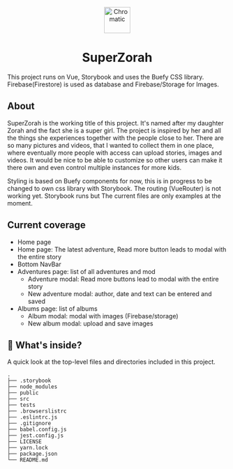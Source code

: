 
<p align="center">
  <a href="https://www.chromatic.com/">
    <img alt="Chromatic" src="https://avatars2.githubusercontent.com/u/24584319?s=200&v=4" width="60" />
  </a>
</p>

<h1 align="center">
  SuperZorah
</h1>

This project runs on Vue, Storybook and uses the Buefy CSS library. Firebase(Firestore) is used as database and Firebase/Storage for Images.

## About

SuperZorah is the working title of this project. It's named after my daughter Zorah and the fact she is a super girl.
The project is inspired by her and all the things she experiences together with the people close to her.
There are so many pictures and videos, that I wanted to collect them in one place, where eventually more people with access can upload stories, images and videos. It would be nice to be able to customize so other users can make it there own and even control multiple instances for more kids.

Styling is based on Buefy components for now, this is in progress to be changed to own css library with Storybook.
The routing (VueRouter) is not working yet.
Storybook runs but The current files are only examples at the moment.

## Current coverage

- Home page
- Home page: The latest adventure, Read more button leads to modal with the entire story
- Bottom NavBar
- Adventures page: list of all adventures and mod
  - Adventure modal: Read more buttons lead to modal with the entire story
  - New adventure modal: author, date and text can be entered and saved
- Albums page: list of albums
  - Album modal: modal with images (Firebase/storage)
  - New album modal: upload and save images

## 🔎 What's inside?

A quick look at the top-level files and directories included in this project.

    .
    ├── .storybook
    ├── node_modules
    ├── public
    ├── src
    ├── tests
    ├── .browserslistrc
    ├── .eslintrc.js
    ├── .gitignore
    ├── babel.config.js
    ├── jest.config.js
    ├── LICENSE
    ├── yarn.lock
    ├── package.json
    └── README.md
